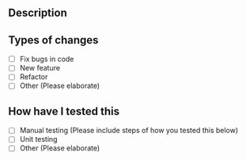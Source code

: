 <!--- Provide a general summary of your changes in the Title above -->

## Description

<!--- WHAT is this change about? Identify all new concepts / major flows added -->

## Types of changes

<!--- What types of changes does your code introduce? Put an `x` in all the boxes that apply: -->

- [ ] Fix bugs in code
- [ ] New feature
- [ ] Refactor
- [ ] Other (Please elaborate)

## How have I tested this

<!-- Provide instructions on how you have tested this change -->

- [ ] Manual testing (Please include steps of how you tested this below)
- [ ] Unit testing
- [ ] Other (Please elaborate)
